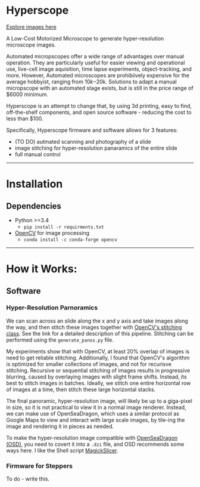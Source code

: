 # Hyperscope

[Explore images here](https://momonala.github.io/hyperscope.github.io/)

A Low-Cost Motorized Microscope to generate hyper-resolution microscope images. 

Automated micropscopes offer a wide range of advantages over manual operation. They are particularly useful for easier viewing and operational use, live-cell image aquisition, time lapse experiments, object-tracking, and more. However, Automated microscopes are prohibiively expensive for the average hobbyist, ranging from $10k-$20k. Solutions to adapt a manual micropscope with an automated stage exists, but is still in the price range of $6000 minimum. 

Hyperscope is an attempt to change that, by using 3d printing, easy to find, off-the-shelf components, and open source software  - reducing the cost to less than $100. 

Specifically, Hyperscope firmware and software allows for 3 features: 
 
- (TO DO) autmated scanning and photography of a slide
- image stitching for hyper-resolution panaramics of the entire slide
- full manual control

---     
# Installation 
## Dependencies 
-  Python >=3.4
    - `pip install -r requirments.txt`
- [OpenCV](https://opencv.org/) for image processing
    - `conda install -c conda-forge opencv `

--- 
# How it Works:

## Software
### Hyper-Resolution Parnoramics
We can scan across an slide along the x and y axis and take images along the way, and then stitch these images together with [OpenCV's stitching class](https://docs.opencv.org/2.4/modules/stitching/doc/introduction.html). See the link for a detailed description of this pipeline. Stitching can be performed using the `generate_panos.py` file. 

My experiments show that with OpenCV, at least 20% overlap of images is need to get reliable stitching. Additionally, I found that OpenCV's algorithm is optimized for smaller collections of images, and not for recurisve stitching. Recursive or sequential stitching of images results in progressive blurring, caused by overlaying images with slight frame shifts. Instead, its best to stitch images in batches. Ideally, we stitch one entire horizontal row of images at a time, then stitch these large horizontal stacks.

The final panoramic, hyper-resolution image, will likely be up to a giga-pixel in size, so it is not practical to view it in a normal image renderer. Instead, we can make use of OpenSeaDragon, which uses a similar protocol as Google Maps to view and interact with large scale images, by tile-ing the image and rendering it in pieces as needed. 

To make the hyper-resolution image compatible with [OpenSeaDragon (OSD)](https://openseadragon.github.io/#downloadh), you need to covert it into a `.dzi` file, and OSD recommends some ways here. I like the Shell script [MagickSlicer](https://github.com/VoidVolker/MagickSlicer). 

### Firmware for Steppers

To do - write this. 
